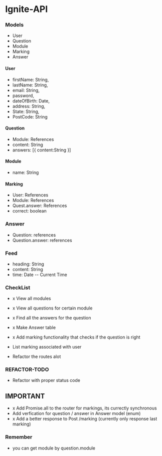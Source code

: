 # Ignite-API
### Models
* User
* Question
* Module
* Marking
* Answer

#### User
* firstName: String,
* lastName: String,
* email: String,
* password,
* dateOfBirth: Date,
* address: String,
* State: String,
* PostCode: String

#### Question
* Module: References
* content: String
* answers: [{
  content:String
}]

#### Module
* name: String

#### Marking
* User: References
* Module: References
* Quest.answer: References
* correct: boolean

### Answer
* Question: references
* Question.answer: references

### Feed
* heading: String
* content: String
* time: Date  -- Current Time

### CheckList
* x View all modules
* x View all questions for certain module
* x Find all the answers for the question
* x Make Answer table
* x Add marking functionality that checks if the question is right
* List marking associated with user

* Refactor the routes alot

### REFACTOR-TODO
* Refactor with proper status code
## IMPORTANT
* x Add Promise.all to the router for markings, its currectly synchronous
* Add verfication for question / answer in Answer model (enum)
* x Add a better response to Post /marking (currently only response last marking)

### Remember
* you can get module by question.module